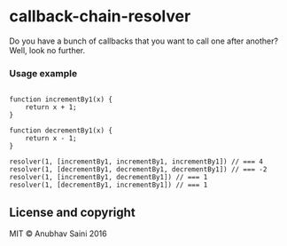 # callback-chain-resolver
Do you have a bunch of callbacks that you want to call one after another? Well, look no further.


### Usage example

```

function incrementBy1(x) {
    return x + 1;
}

function decrementBy1(x) {
    return x - 1;
}

resolver(1, [incrementBy1, incrementBy1, incrementBy1]) // === 4
resolver(1, [decrementBy1, decrementBy1, decrementBy1]) // === -2
resolver(1, [incrementBy1, decrementBy1]) // === 1
resolver(1, [decrementBy1, incrementBy1]) // === 1

```

## License and copyright

MIT &copy; Anubhav Saini 2016
